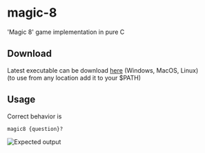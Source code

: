 # magic-8
'Magic 8' game implementation in pure C

## Download
Latest executable can be download [here](https://github.com/PackmanDude/magic-8/releases/Latest) (Windows, MacOS, Linux)  
(to use from any location add it to your $PATH)

## Usage
Correct behavior is
```
magic8 {question}?
```
![Expected output](https://media.discordapp.net/attachments/928250277834948628/960921484820373554/photo_2022-04-05_18-15-45.jpg "Expected output")
